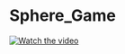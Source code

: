 # Sphere_Game

[![Watch the video](https://i.imgur.com/vKb2F1B.png)](https://www.youtube.com/watch?v=GUqlOJzt99I&ab_channel=JohnnyWakim)

